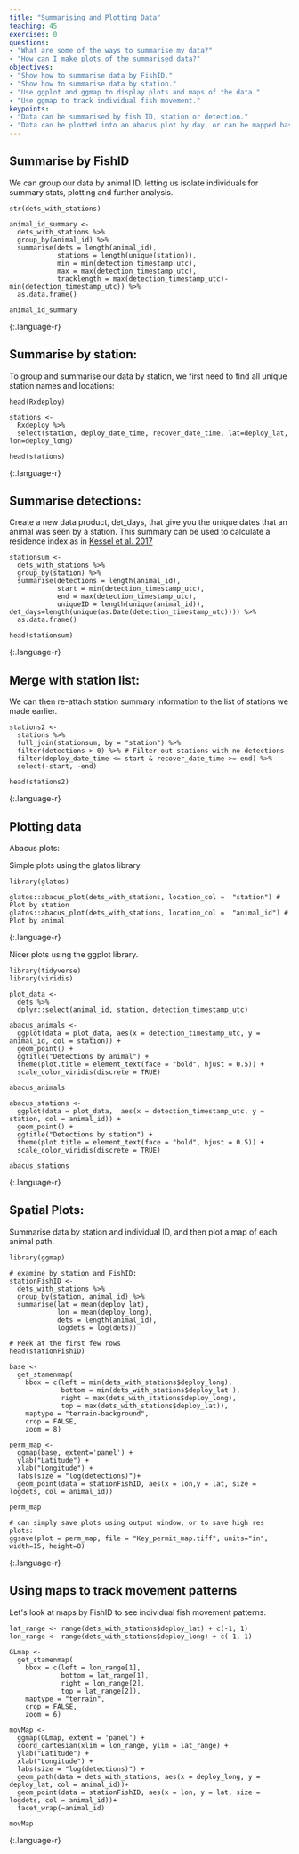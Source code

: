 ```yaml
---
title: "Summarising and Plotting Data"
teaching: 45
exercises: 0
questions:
- "What are some of the ways to summarise my data?"
- "How can I make plots of the summarised data?"
objectives:
- "Show how to summarise data by FishID."
- "Show how to summarise data by station."
- "Use ggplot and ggmap to display plots and maps of the data."
- "Use ggmap to track individual fish movement."
keypoints:
- "Data can be summarised by fish ID, station or detection."
- "Data can be plotted into an abacus plot by day, or can be mapped based on the station information."
---
```


## Summarise by FishID

We can group our data by animal ID, letting us isolate individuals for summary stats, plotting and further analysis.
~~~
str(dets_with_stations)

animal_id_summary <- 
  dets_with_stations %>% 
  group_by(animal_id) %>%
  summarise(dets = length(animal_id),
            stations = length(unique(station)),
            min = min(detection_timestamp_utc), 
            max = max(detection_timestamp_utc), 
            tracklength = max(detection_timestamp_utc)-min(detection_timestamp_utc)) %>% 
  as.data.frame()

animal_id_summary

~~~
{:.language-r}

## Summarise by station:

To group and summarise our data by station, we first need to find all unique station names and locations:
~~~
head(Rxdeploy)

stations <- 
  Rxdeploy %>% 
  select(station, deploy_date_time, recover_date_time, lat=deploy_lat, lon=deploy_long)

head(stations)
~~~
{:.language-r}

## Summarise detections:
Create a new data product, det_days, that give you the unique dates that an animal was seen by a station. This summary
can be used to calculate a residence index as in [Kessel et al. 2017](https://dx.doi.org/10.1007/s00300-015-1723-y)
~~~
stationsum <- 
  dets_with_stations %>% 
  group_by(station) %>%
  summarise(detections = length(animal_id),
            start = min(detection_timestamp_utc),
            end = max(detection_timestamp_utc),
            uniqueID = length(unique(animal_id)), det_days=length(unique(as.Date(detection_timestamp_utc)))) %>% 
  as.data.frame()

head(stationsum)
~~~
{:.language-r}

## Merge with station list:

We can then re-attach station summary information to the list of stations we made earlier.

~~~
stations2 <-
  stations %>% 
  full_join(stationsum, by = "station") %>% 
  filter(detections > 0) %>% # Filter out stations with no detections
  filter(deploy_date_time <= start & recover_date_time >= end) %>% 
  select(-start, -end)

head(stations2)  
~~~
{:.language-r}


## Plotting data

Abacus plots:

Simple plots using the glatos library.

~~~
library(glatos)

glatos::abacus_plot(dets_with_stations, location_col =  "station") # Plot by station
glatos::abacus_plot(dets_with_stations, location_col =  "animal_id") # Plot by animal
~~~
{:.language-r}

Nicer plots using the ggplot library.

~~~
library(tidyverse)
library(viridis)

plot_data <- 
  dets %>% 
  dplyr::select(animal_id, station, detection_timestamp_utc)

abacus_animals <- 
  ggplot(data = plot_data, aes(x = detection_timestamp_utc, y = animal_id, col = station)) +
  geom_point() +
  ggtitle("Detections by animal") +
  theme(plot.title = element_text(face = "bold", hjust = 0.5)) +
  scale_color_viridis(discrete = TRUE)

abacus_animals

abacus_stations <- 
  ggplot(data = plot_data,  aes(x = detection_timestamp_utc, y = station, col = animal_id)) +
  geom_point() +
  ggtitle("Detections by station") +
  theme(plot.title = element_text(face = "bold", hjust = 0.5)) +
  scale_color_viridis(discrete = TRUE)

abacus_stations
~~~
{:.language-r}


## Spatial Plots:

Summarise data by station and individual ID, and then plot a map of each animal path.

~~~
library(ggmap)

# examine by station and FishID:
stationFishID <- 
  dets_with_stations %>% 
  group_by(station, animal_id) %>%
  summarise(lat = mean(deploy_lat), 
            lon = mean(deploy_long), 
            dets = length(animal_id), 
            logdets = log(dets))

# Peek at the first few rows
head(stationFishID)

base <- 
  get_stamenmap(
    bbox = c(left = min(dets_with_stations$deploy_long),
             bottom = min(dets_with_stations$deploy_lat ), 
             right = max(dets_with_stations$deploy_long), 
             top = max(dets_with_stations$deploy_lat)),
    maptype = "terrain-background", 
    crop = FALSE,
    zoom = 8)
    
perm_map <- 
  ggmap(base, extent='panel') +
  ylab("Latitude") +
  xlab("Longitude") +
  labs(size = "log(detections)")+
  geom_point(data = stationFishID, aes(x = lon,y = lat, size = logdets, col = animal_id))

perm_map

# can simply save plots using output window, or to save high res plots:
ggsave(plot = perm_map, file = "Key_permit_map.tiff", units="in", width=15, height=8)

~~~
{:.language-r}


## Using maps to track movement patterns

Let's look at maps by FishID to see individual fish movement patterns.

~~~
lat_range <- range(dets_with_stations$deploy_lat) + c(-1, 1)
lon_range <- range(dets_with_stations$deploy_long) + c(-1, 1)

GLmap <- 
  get_stamenmap(
    bbox = c(left = lon_range[1],
             bottom = lat_range[1],
             right = lon_range[2],
             top = lat_range[2]),
    maptype = "terrain", 
    crop = FALSE,
    zoom = 6)

movMap <- 
  ggmap(GLmap, extent = 'panel') +
  coord_cartesian(xlim = lon_range, ylim = lat_range) +
  ylab("Latitude") +
  xlab("Longitude") +
  labs(size = "log(detections)") +
  geom_path(data = dets_with_stations, aes(x = deploy_long, y = deploy_lat, col = animal_id))+
  geom_point(data = stationFishID, aes(x = lon, y = lat, size = logdets, col = animal_id))+
  facet_wrap(~animal_id)

movMap
~~~
{:.language-r}
